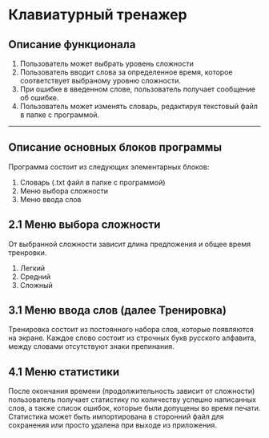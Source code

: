 # Клавиатурный тренажер
## Описание функционала
1) Пользователь может выбрать уровень сложности
2) Пользователь вводит слова за определенное время, которое соответствует выбраному уровню сложности.
3) При ошибке в введенном слове, пользователь получает сообщение об ошибке.
4) Пользователь может изменять словарь, редактируя текстовый файл в папке с программой.

<hr>

## Описание основных блоков программы
Программа состоит из следующих элементарных блоков:
1) Словарь (.txt файл в папке с программой)
2) Меню выбора сложности
3) Меню ввода слов

## 2.1 Меню выбора сложности
От выбранной сложности зависит длина предложения и общее время тренровки.

1) Легкий
2) Средний
3) Сложный

## 3.1 Меню ввода слов (далее Тренировка)
Тренировка состоит из постоянного набора слов, которые появляются на экране. Каждое слово состоит из строчных букв русского алфавита, между словами отсутствуют знаки препинания. 
## 4.1 Меню статистики
 После окончания времени (продолжительность зависит от сложности) пользователь получает статистику по количеству успешно написанных слов, а также список ошибок, которые были допущены во время печати. Статистика может быть импортирована в сторонний файл для сохранения или просто удалена при выходе из приложения.
